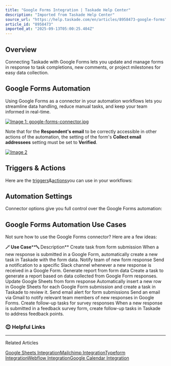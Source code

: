 ```yaml
---
title: "Google Forms Integration | Taskade Help Center"
description: "Imported from Taskade Help Center"
source_url: "https://help.taskade.com/en/articles/8958473-google-forms"
article_id: "8958473"
imported_at: "2025-09-13T05:00:25.404Z"
---
```


**Overview**
------------

Connecting Taskade with Google Forms lets you update and manage forms in response to task completions, new comments, or project milestones for easy data collection.

**Google Forms Automation**
---------------------------

Using Google Forms as a connector in your automation workflows lets you streamline data handling, reduce manual tasks, and keep your team informed in real-time.

[![Image 1: google-forms-connector.jpg](https://taskade.intercom-attachments-7.com/i/o/965379653/750e6afc846023b574d31eb3/25654820982931?expires=1757741400&signature=4d7b1817868e1f749f9e416dcde63d3f7db338e78cd8222fa4c9526d5cae2b0b&req=fSYiFc53m4RcFb4f3HP0gJ%2Fy0Bh0aK%2BP1gIQOTb2VyMZhRywfAITYYakTW1M%0A0eVQfaghA9j1BZYkUQ%3D%3D%0A)](https://taskade.intercom-attachments-7.com/i/o/965379653/750e6afc846023b574d31eb3/25654820982931?expires=1757741400&signature=4d7b1817868e1f749f9e416dcde63d3f7db338e78cd8222fa4c9526d5cae2b0b&req=fSYiFc53m4RcFb4f3HP0gJ%2Fy0Bh0aK%2BP1gIQOTb2VyMZhRywfAITYYakTW1M%0A0eVQfaghA9j1BZYkUQ%3D%3D%0A)

Note that for the **Respondent's email** to be correctly accessible in other actions of the automation, the setting of the form's **Collect email addressees** setting must be set to **Verified**.

[![Image 2](../../.gitbook/assets/imported/google-forms-1.png)](https://downloads.intercomcdn.com/i/o/plyqw4hf/1349616154/e20a9a0aa621fe2646d4424ab017/CleanShot+2025-01-24+at+12_04_09%402xD.png?expires=1757741400&signature=af56dbb885829f35f9ea03a9f08bab365b8e17726c91d2eed78e33258f0ef8a3&req=dSMjH89%2Fm4BaXfMW1HO4zXVrKtAkM2Epg98k6xHEdQw9n11fGM6BaM4K1NvO%0ABbDDRk%2BvXM%2BBVbT46uY%3D%0A)

**Triggers & Actions**
----------------------

Here are the [triggers](https://intercom.help/taskade/en/articles/8958469)&[actions](https://intercom.help/taskade/en/articles/8958467)you can use in your workflows:

**Automation Settings**
-----------------------

Connector options give you full control over the Google Forms automation:

**Google Forms Automation Use Cases**
-------------------------------------

Not sure how to use the Google Forms connector? Here are a few ideas:

**🪄 Use Case****🔤 Description**
Create task from form submission When a new response is submitted in a Google Form, automatically create a new task in Taskade with the form data.
Notify team of new form response Send a notification to a specific Slack channel whenever a new response is received in a Google Form.
Generate report from form data Create a task to generate a report based on data collected from Google Form responses.
Update Google Sheets from form response Automatically insert a new row in Google Sheets for each Google Form submission and create a task in Taskade to review it.
Send email alert for form submissions Send an email via Gmail to notify relevant team members of new responses in Google Forms.
Create follow-up tasks for survey responses When a new response is submitted in a feedback survey form, create follow-up tasks in Taskade to address feedback points.
### **😊 Helpful Links**

* * *

Related Articles

[Google Sheets Integration](https://help.taskade.com/en/articles/8958475-google-sheets-integration)[Mailchimp Integration](https://help.taskade.com/en/articles/8958476-mailchimp-integration)[Typeform Integration](https://help.taskade.com/en/articles/9070719-typeform-integration)[Webflow Integration](https://help.taskade.com/en/articles/9100509-webflow-integration)[Google Calendar Integration](https://help.taskade.com/en/articles/10098136-google-calendar-integration)